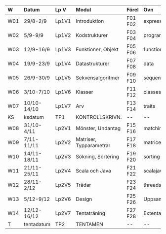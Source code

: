 | W   | Datum       | Lp V  | Modul                   | Förel   | Övn         | Lab             |
|:----|:------------|:------|:------------------------|:--------|:------------|:----------------|
| W01 | 29/8-2/9    | Lp1V1 | Introduktion            | F01 F02 | expressions | kojo            |
| W02 | 5/9-9/9     | Lp1V2 | Kodstrukturer           | F03 F04 | programs    | --              |
| W03 | 12/9-16/9   | Lp1V3 | Funktioner, Objekt      | F05 F06 | functions   | blockmole       |
| W04 | 19/9-23/9   | Lp1V4 | Datastrukturer          | F07 F08 | data        | pirates         |
| W05 | 26/9-30/9   | Lp1V5 | Sekvensalgoritmer       | F09 F10 | sequences   | cards           |
| W06 | 3/10-7/10   | Lp1V6 | Klasser                 | F11 F12 | classes     | turtlegraphics  |
| W07 | 10/10-14/10 | Lp1V7 | Arv                     | F13 F14 | traits      | turtlerace-team |
| KS  | ksdatum     | TP1   | KONTROLLSKRIVN.         | --      | --          | --              |
| W08 | 31/10-4/11  | Lp2V1 | Mönster, Undantag       | F15 F16 | matching    | chords-team     |
| W09 | 7/11-11/11  | Lp2V2 | Matriser, Typparametrar | F17 F18 | matrices    | maze            |
| W10 | 14/11-18/11 | Lp2V3 | Sökning, Sortering      | F19 F20 | sorting     | surveydata      |
| W11 | 21/11-25/11 | Lp2V4 | Scala och Java          | F21 F22 | scalajava   | lthopoly-team   |
| W12 | 28/11-2/12  | Lp2V5 | Trådar                  | F23 F24 | threads     | life            |
| W13 | 5/12-9/12   | Lp2V6 | Design                  | F25 F26 | Uppsamling  | Projekt         |
| W14 | 12/12-16/12 | Lp2V7 | Tentaträning            | F27 F28 | Extenta     | --              |
| T   | tentadatum  | TP2   | TENTAMEN                | --      | --          | --              |
